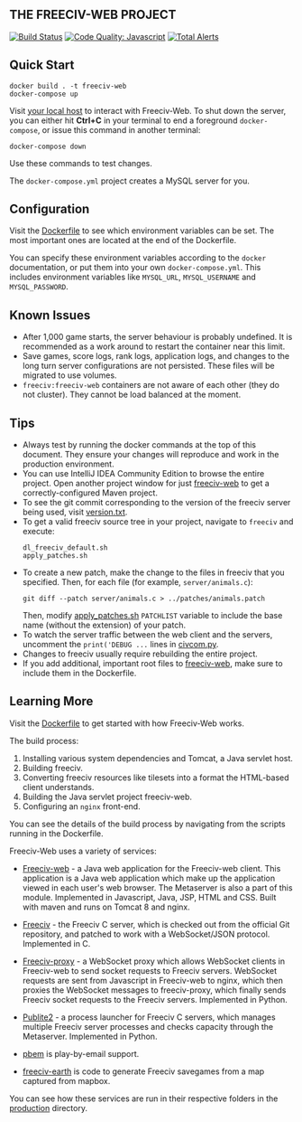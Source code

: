 ﻿THE FREECIV-WEB PROJECT
-----------------------

[![Build Status](https://api.travis-ci.org/freeciv/freeciv-web.png)](https://travis-ci.org/freeciv/freeciv-web)
[![Code Quality: Javascript](https://img.shields.io/lgtm/grade/javascript/g/freeciv/freeciv-web.svg?logo=lgtm&logoWidth=18)](https://lgtm.com/projects/g/freeciv/freeciv-web/context:javascript)
[![Total Alerts](https://img.shields.io/lgtm/alerts/g/freeciv/freeciv-web.svg?logo=lgtm&logoWidth=18)](https://lgtm.com/projects/g/freeciv/freeciv-web/alerts)

Quick Start
-----------

```
docker build . -t freeciv-web
docker-compose up
```

Visit [your local host](http://localhost) to interact with Freeciv-Web. To shut down the server, you can either hit **Ctrl+C** in your terminal to end a foreground `docker-compose`, or issue this command in another terminal:

```
docker-compose down
```

Use these commands to test changes.

The `docker-compose.yml` project creates a MySQL server for you.

Configuration
-------------

Visit the [Dockerfile](Dockerfile) to see which environment variables can be set. The most important ones are located at the end of the Dockerfile.

You can specify these environment variables according to the `docker` documentation, or put them into your own `docker-compose.yml`. This includes environment variables like `MYSQL_URL`, `MYSQL_USERNAME` and `MYSQL_PASSWORD`.

Known Issues
------------

 - After 1,000 game starts, the server behaviour is probably undefined. It is recommended as a work around to restart the container near this limit.
 - Save games, score logs, rank logs, application logs, and changes to the long turn server configurations are not persisted. These files will be migrated to use volumes.
 - `freeciv:freeciv-web` containers are not aware of each other (they do not cluster). They cannot be load balanced at the moment.
 
Tips
----

 - Always test by running the docker commands at the top of this document. They ensure your changes will reproduce and work in the production environment.
 - You can use IntelliJ IDEA Community Edition to browse the entire project. Open another project window for just [freeciv-web](freeciv-web) to get a correctly-configured Maven project.
 - To see the git commit corresponding to the version of the freeciv server being used, visit [version.txt](freeciv/version.txt).
 - To get a valid freeciv source tree in your project, navigate to `freeciv` and execute:
   ```$xslt
   dl_freeciv_default.sh
   apply_patches.sh
   ```
 - To create a new patch, make the change to the files in freeciv that you specified. Then, for each file (for example, `server/animals.c`):
   ```
   git diff --patch server/animals.c > ../patches/animals.patch
   ```
   Then, modify [apply_patches.sh](freeciv/apply_patches.sh) `PATCHLIST` variable to include the base name (without the extension) of your patch.
 - To watch the server traffic between the web client and the servers, uncomment the `print('DEBUG ...` lines in [civcom.py](freeciv-proxy/civcom.py).
 - Changes to freeciv usually require rebuilding the entire project.
 - If you add additional, important root files to [freeciv-web](freeciv-web), make sure to include them in the Dockerfile.
 
Learning More
-------------

Visit the [Dockerfile](Dockerfile) to get started with how Freeciv-Web works.

The build process:

 1. Installing various system dependencies and Tomcat, a Java servlet host.
 2. Building freeciv.
 3. Converting freeciv resources like tilesets into a format the HTML-based client understands.
 4. Building the Java servlet project freeciv-web.
 5. Configuring an `nginx` front-end.
 
You can see the details of the build process by navigating from the scripts running in the Dockerfile.

Freeciv-Web uses a variety of services:

* [Freeciv-web](freeciv-web) - a Java web application for the Freeciv-web client.
  This application is a Java web application which make up the application
  viewed in each user's web browser. The Metaserver is also a part of this module.
  Implemented in Javascript, Java, JSP, HTML and CSS. Built with maven and runs 
  on Tomcat 8 and nginx.

* [Freeciv](freeciv) - the Freeciv C server, which is checked out from the official
  Git repository, and patched to work with a WebSocket/JSON protocol. Implemented in C.

* [Freeciv-proxy](freeciv-proxy) - a WebSocket proxy which allows WebSocket clients in Freeciv-web
  to send socket requests to Freeciv servers. WebSocket requests are sent from Javascript 
  in Freeciv-web to nginx, which then proxies the WebSocket messages to freeciv-proxy, 
  which finally sends Freeciv socket requests to the Freeciv servers. Implemented in Python.

* [Publite2](publite2) - a process launcher for Freeciv C servers, which manages
  multiple Freeciv server processes and checks capacity through the Metaserver. 
  Implemented in Python.

* [pbem](pbem) is play-by-email support. 

* [freeciv-earth](freeciv-earth) is code to generate Freeciv savegames from a map captured from mapbox.

You can see how these services are run in their respective folders in the [production](production) directory.